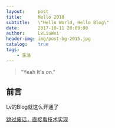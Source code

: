 ```yaml
---
layout:		post
title:		Hello 2018
subtitle:	\"Hello World, Hello Blog\"
date:		2017-10-11 20:00:00
author:		LvLiuWei
header-img:	img/post-bg-2015.jpg
catalog:	true
tags:
	- 生活
---
```


> "Yeah It's on."

## 前言

Lv的Blog就这么开通了

[跳过废话，直接看技术实现 ](#build) 
